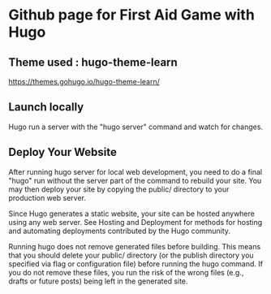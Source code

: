 # Github page for First Aid Game with Hugo 

## Theme used : hugo-theme-learn 
https://themes.gohugo.io/hugo-theme-learn/

## Launch locally 
Hugo run a server with the "hugo server" command and watch for changes.

## Deploy Your Website 
After running hugo server for local web development, you need to do a final "hugo" run without the server part of the command to rebuild your site. You may then deploy your site by copying the public/ directory to your production web server.

Since Hugo generates a static website, your site can be hosted anywhere using any web server. See Hosting and Deployment for methods for hosting and automating deployments contributed by the Hugo community.

Running hugo does not remove generated files before building. This means that you should delete your public/ directory (or the publish directory you specified via flag or configuration file) before running the hugo command. If you do not remove these files, you run the risk of the wrong files (e.g., drafts or future posts) being left in the generated site.